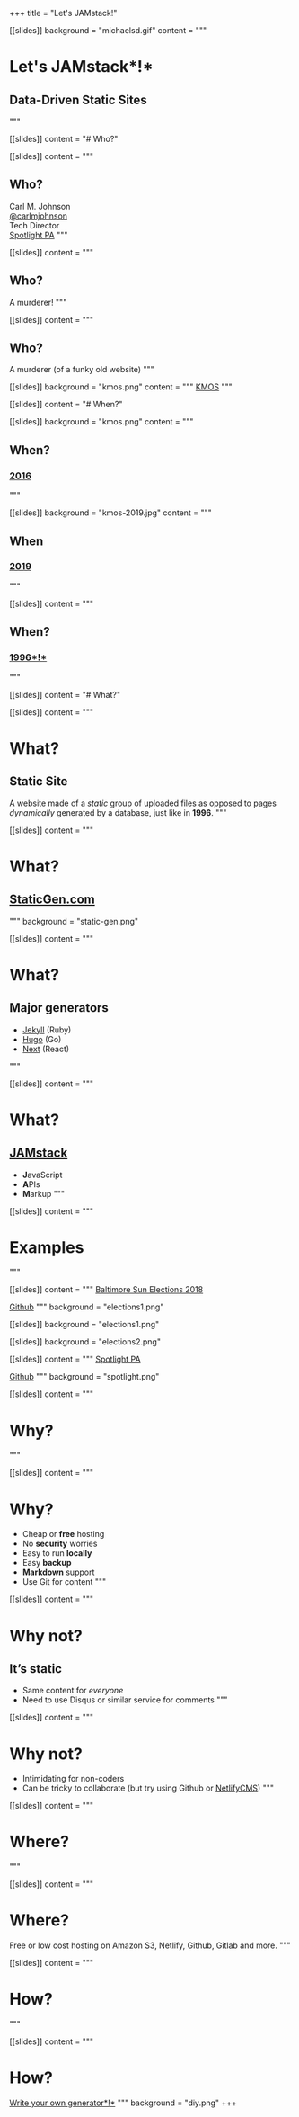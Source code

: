 +++
title = "Let's JAMstack!"

[[slides]]
background = "michaelsd.gif"
content = """
# Let's JAMstack*!*
## Data-Driven Static Sites
"""

[[slides]]
content = "# Who?"

[[slides]]
content = """
## Who?
Carl M. Johnson <br>
[@carlmjohnson](https://twitter.com/carlmjohnson) <br>
Tech Director <br>
[Spotlight PA](https://www.spotlightpa.org)
"""

[[slides]]
content = """
## Who?
A murderer!
"""

[[slides]]
content = """
## Who?
A murderer (of a funky old website)
"""

[[slides]]
background = "kmos.png"
content = """
[KMOS](http://web.archive.org/web/20160408195347/http://www.kmos.org/)
"""

[[slides]]
content = "# When?"

[[slides]]
background = "kmos.png"
content = """
## When?
### [2016](http://web.archive.org/web/20160408195347/http://www.kmos.org/)
"""

[[slides]]
background = "kmos-2019.jpg"
content = """
## When
### [2019](https://www.kmos.org/)
"""

[[slides]]
content = """
## When?
### [1996*!*](https://www.spacejam.com/archive/spacejam/movie/jam.html)
"""

[[slides]]
content = "# What?"

[[slides]]
content = """
# What?
## Static Site
A website made of a _static_ group of uploaded files as opposed to pages _dynamically_ generated by a database, just like in **1996**.
"""

[[slides]]
content = """
# What?
## [StaticGen.com](https://www.staticgen.com/)
"""
background = "static-gen.png"

[[slides]]
content = """
# What?
## Major generators
- [Jekyll](https://jekyllrb.com) (Ruby)
- [Hugo](https://gohugo.io) (Go)
- [Next](https://nextjs.org) (React)

"""

[[slides]]
content = """
# What?
## [JAMstack](https://jamstack.org)
- **J**avaScript
- **A**PIs
- **M**arkup
"""

[[slides]]
content = """
# Examples
"""

[[slides]]
content = """
[Baltimore Sun Elections 2018](http://elections.baltimoresun.com)

[Github](https://github.com/baltimore-sun-data/voter-guide-2018)
"""
background = "elections1.png"

[[slides]]
background = "elections1.png"

[[slides]]
background = "elections2.png"

[[slides]]
content = """
[Spotlight PA](https://www.spotlightpa.org/)

[Github](https://github.com/spotlightpa/poor-richard/)
"""
background = "spotlight.png"

[[slides]]
content = """
# Why?
"""

[[slides]]
content = """
# Why?

- Cheap or **free** hosting
- No **security** worries
- Easy to run **locally**
- Easy **backup**
- **Markdown** support
- Use Git for content
"""

[[slides]]
content = """
# Why not?
## It’s static

- Same content for _everyone_
- Need to use Disqus or similar service for comments
"""

[[slides]]
content = """
# Why not?

- Intimidating for non-coders
- Can be tricky to collaborate (but try using Github or [NetlifyCMS](https://www.netlifycms.org))
"""

[[slides]]
content = """
# Where?
"""

[[slides]]
content = """
# Where?

Free or low cost hosting on Amazon S3, Netlify, Github, Gitlab and more.
"""

[[slides]]
content = """
# How?
"""

[[slides]]
content = """
# How?
[Write your own generator*!*](https://blog.thea.codes/a-small-static-site-generator/)
"""
background = "diy.png"
+++
